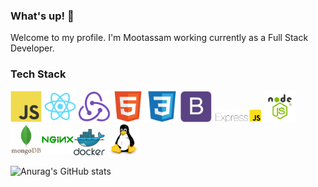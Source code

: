 <!-- BLOG-POST-LIST:START -->
### What's up! 👋

Welcome to my profile. I'm Mootassam working currently as a Full Stack Developer.

<!-- BLOG-POST-LIST:START -->
<!-- BLOG-POST-LIST:START -->

### Tech Stack

<img src="javascript-original.svg" width="10%" height="10%"> <img src="react-original.svg" width="10%" height="10%"> <img src="redux-original.svg" width="10%" height="10%">   <img src="html5-original.svg" width="10%" height="10%">  <img src="css3-original.svg" width="10%" height="10%">  <img src="bootstrap-plain.svg" width="10%" height="10%"> 
 <img src="ExpressJS-logo.png" width="15%" height="15%">  <img src="node-js.png" width="10%" height="10%"> 
 <img src="mongodb.svg" width="10%" height="10%"><img src="nginx-1174926.svg" width="10%" height="10%"><img src="docker.svg" width="10%" height="10%"> <img src="linux-1174928.svg" width="10%" height="10%">



![Anurag's GitHub stats](https://github-readme-stats.vercel.app/api?username=Mootassam&show_icons=true&theme=radical)
<!-- BLOG-POST-LIST:START -->



